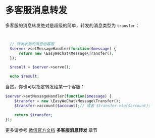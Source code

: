 # 多客服消息转发



多客服的消息转发绝对是超级的简单，转发的消息类型为 `transfer`：

```php


  // 转发收到的消息给客服
  $server->setMessageHandler(function($message) {
      return new \EasyWeChat\Message\Transfer();
  });

  $result = $server->serve();

  echo $result;
```

当然，你也可以指定转发给某一个客服：

```php
$server->setMessageHandler(function($message) {
    $transfer = new \EasyWeChat\Message\Transfer();
    $transfer->account($account);// 或者 $transfer->to($account);

    return $transfer;
});
```

更多请参考 [微信官方文档](http://mp.weixin.qq.com/wiki/) **多客服消息转发** 章节
